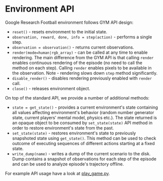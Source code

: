 # Environment API #
Google Research Football environment follows GYM API design:

* `reset()` - resets environment to the initial state.
* `observation, reward, done, info = step(action)` - performs a single step.
* `observation = observation()` - returns current observations.
* `render(mode=human|rgb_array)` - can be called at any time to enable rendering.
  The main difference from the GYM API is that calling `render` enables
  continuous rendering of the episode (no need to call the method on each step).
  Calling `render` enables pixels to be available in the observation.
  Note - rendering slows down `step` method significantly.
* `disable_render()` - disables rendering previously enabled with `render` call.
* `close()` - releases environment object.

On top of the standard API, we provide a number of additional methods:

* `state = get_state()` - provides a current environment's state containing
  all values affecting environment's behavior (random number generator state,
  current players' mental model, physics etc.). The state returned is an opaque
  object to be consumed by `set_state(state)` API method in order to restore
  environment's state from the past.
* `set_state(state)` - restores environment's state to previously snapshoted
  state using `get_state()`. This method can be used to check outcome of executing
  sequences of different actions starting at a fixed state.
* `write_dump(name)` - writes a dump of the current scenario to the disk. Dump
  contains a snapshot of observations for each step of the episode and can be used
  to analyze episode's trajectory offline.

For example API usage have a look at [play_game.py](../play_game.py).
